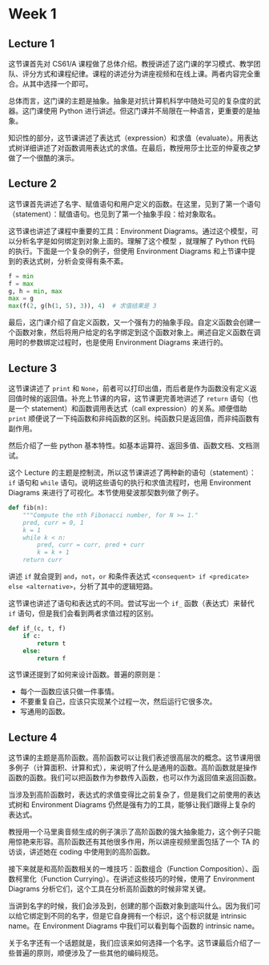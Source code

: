 # Week 1

## Lecture 1

这节课首先对 CS61/A 课程做了总体介绍。教授讲述了这门课的学习模式、教学团队、评分方式和课程纪律。课程的讲述分为讲座视频和在线上课。两者内容完全重合。从其中选择一个即可。

总体而言，这门课的主题是抽象。抽象是对抗计算机科学中随处可见的复杂度的武器。这门课使用 Python 进行讲述。但这门课并不局限在一种语言，更重要的是抽象。

知识性的部分，这节课讲述了表达式（expression）和求值（evaluate）。用表达式树详细讲述了对函数调用表达式的求值。在最后，教授用莎士比亚的仲夏夜之梦做了一个很酷的演示。

## Lecture 2

这节课首先讲述了名字、赋值语句和用户定义的函数。在这里，见到了第一个语句（statement）：赋值语句。也见到了第一个抽象手段：给对象取名。

这节课也讲述了课程中重要的工具：Environment Diagrams。通过这个模型，可以分析名字是如何绑定到对象上面的。理解了这个模型 ，就理解了 Python 代码的执行。下面是一个复杂的例子，但使用 Environment Diagrams 和上节课中提到的表达式树，分析会变得有条不紊。

```python
f = min
f = max
g, h = min, max
max = g
max(f(2, g(h(1, 5), 3)), 4)  # 求值结果是 3
```

最后，这门课介绍了自定义函数，又一个强有力的抽象手段。自定义函数会创建一个函数对象，然后将用户给定的名字绑定到这个函数对象上。阐述自定义函数在调用时的参数绑定过程时，也是使用 Environment Diagrams 来进行的。

## Lecture 3

这节课讲述了 `print` 和 `None`，前者可以打印出值，而后者是作为函数没有定义返回值时候的返回值。补充上节课的内容，这节课更完善地讲述了 `return` 语句（也是一个 statement）和函数调用表达式（call expression）的关系。顺便借助 `print` 顺便说了一下纯函数和非纯函数的区别。纯函数只是返回值，而非纯函数有副作用。

然后介绍了一些 python 基本特性。如基本运算符、返回多值、函数文档、文档测试。

这个 Lecture 的主题是控制流，所以这节课讲述了两种新的语句（statement）：`if` 语句和 `while` 语句。说明这些语句的执行和求值流程时，也用 Environment Diagrams 来进行了可视化。本节使用斐波那契数列做了例子。

```python
def fib(n):
    """Compute the nth Fibonacci number, for N >= 1."
    pred, curr = 0, 1
    k = 1
    while k < n:
        pred, curr = curr, pred + curr
        k = k + 1
    return curr
```

讲述 `if` 就会提到 `and`，`not`，`or` 和条件表达式 `<consequent> if <predicate> else <alternative>`，分析了其中的逻辑短路。

这节课也讲述了语句和表达式的不同。尝试写出一个 `if_` 函数（表达式）来替代 `if` 语句，但是我们会看到两者求值过程的区别。

```python
def if_(c, t, f)
    if c:
        return t
    else:
        return f
```

这节课还提到了如何来设计函数。普遍的原则是：

- 每个一函数应该只做一件事情。
- 不要重复自己，应该只实现某个过程一次，然后运行它很多次。
- 写通用的函数。

## Lecture 4

这节课的主题是高阶函数。高阶函数可以让我们表述很高层次的概念。这节课用很多例子（计算面积、计算和式），来说明了什么是通用的函数。高阶函数就是操作函数的函数。我们可以把函数作为参数传入函数，也可以作为返回值来返回函数。

当涉及到高阶函数时，表达式的求值变得比之前复杂了，但是我们之前使用的表达式树和 Environment Diagrams 仍然是强有力的工具，能够让我们跟得上复杂的表达式。

教授用一个马里奥音频生成的例子演示了高阶函数的强大抽象能力，这个例子只能用惊艳来形容。高阶函数还有其他很多作用，所以讲座视频里面包括了一个 TA 的访谈，讲述她在 coding 中使用到的高阶函数。

接下来就是和高阶函数相关的一堆技巧：函数组合（Function Composition）、函数柯里化（Function Currying）。在讲述这些技巧的时候，使用了 Environment Diagrams 分析它们，这个工具在分析高阶函数的时候非常关键。

当讲到名字的时候，我们会涉及到，创建的那个函数对象到底叫什么。因为我们可以给它绑定到不同的名字，但是它自身拥有一个标识，这个标识就是 intrinsic name。在 Environment Diagrams 中我们可以看到每个函数的 intrinsic name。

关于名字还有一个话题就是，我们应该来如何选择一个名字。这节课最后介绍了一些普遍的原则，顺便涉及了一些其他的编码规范。
